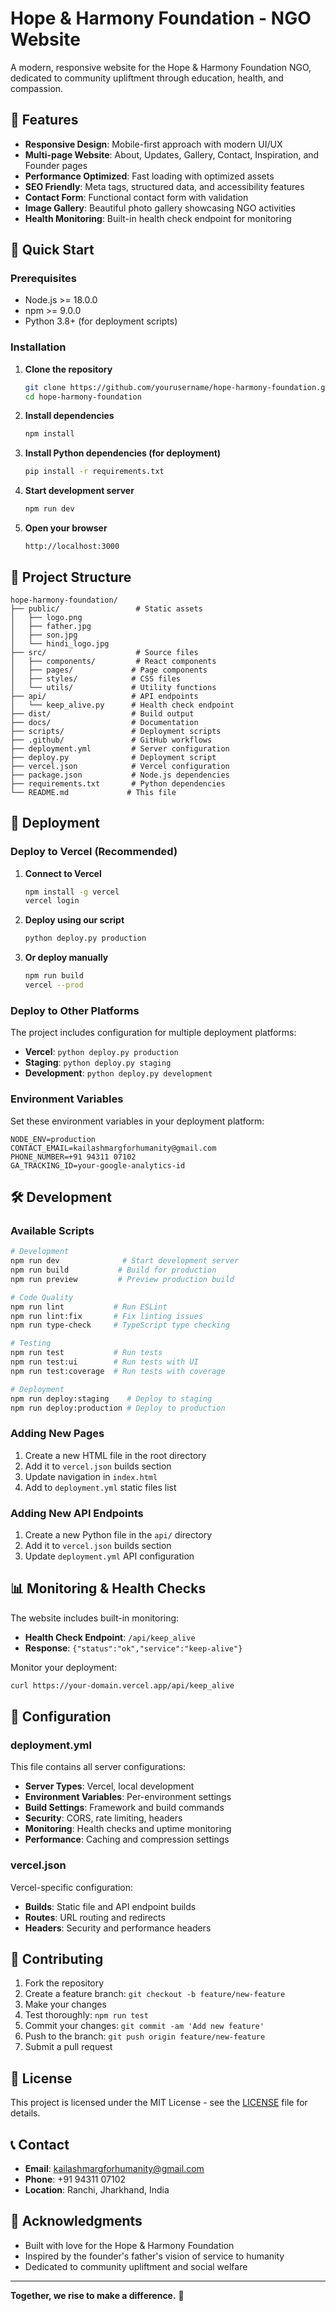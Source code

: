 # Hope & Harmony Foundation - NGO Website

A modern, responsive website for the Hope & Harmony Foundation NGO, dedicated to community upliftment through education, health, and compassion.

## 🌟 Features

- **Responsive Design**: Mobile-first approach with modern UI/UX
- **Multi-page Website**: About, Updates, Gallery, Contact, Inspiration, and Founder pages
- **Performance Optimized**: Fast loading with optimized assets
- **SEO Friendly**: Meta tags, structured data, and accessibility features
- **Contact Form**: Functional contact form with validation
- **Image Gallery**: Beautiful photo gallery showcasing NGO activities
- **Health Monitoring**: Built-in health check endpoint for monitoring

## 🚀 Quick Start

### Prerequisites

- Node.js >= 18.0.0
- npm >= 9.0.0
- Python 3.8+ (for deployment scripts)

### Installation

1. **Clone the repository**
   ```bash
   git clone https://github.com/yourusername/hope-harmony-foundation.git
   cd hope-harmony-foundation
   ```

2. **Install dependencies**
   ```bash
   npm install
   ```

3. **Install Python dependencies (for deployment)**
   ```bash
   pip install -r requirements.txt
   ```

4. **Start development server**
   ```bash
   npm run dev
   ```

5. **Open your browser**
   ```
   http://localhost:3000
   ```

## 📁 Project Structure

```
hope-harmony-foundation/
├── public/                 # Static assets
│   ├── logo.png
│   ├── father.jpg
│   ├── son.jpg
│   └── hindi_logo.jpg
├── src/                    # Source files
│   ├── components/         # React components
│   ├── pages/             # Page components
│   ├── styles/            # CSS files
│   └── utils/             # Utility functions
├── api/                   # API endpoints
│   └── keep_alive.py      # Health check endpoint
├── dist/                  # Build output
├── docs/                  # Documentation
├── scripts/               # Deployment scripts
├── .github/               # GitHub workflows
├── deployment.yml         # Server configuration
├── deploy.py              # Deployment script
├── vercel.json            # Vercel configuration
├── package.json           # Node.js dependencies
├── requirements.txt       # Python dependencies
└── README.md             # This file
```

## 🚀 Deployment

### Deploy to Vercel (Recommended)

1. **Connect to Vercel**
   ```bash
   npm install -g vercel
   vercel login
   ```

2. **Deploy using our script**
   ```bash
   python deploy.py production
   ```

3. **Or deploy manually**
   ```bash
   npm run build
   vercel --prod
   ```

### Deploy to Other Platforms

The project includes configuration for multiple deployment platforms:

- **Vercel**: `python deploy.py production`
- **Staging**: `python deploy.py staging`
- **Development**: `python deploy.py development`

### Environment Variables

Set these environment variables in your deployment platform:

```env
NODE_ENV=production
CONTACT_EMAIL=kailashmargforhumanity@gmail.com
PHONE_NUMBER=+91 94311 07102
GA_TRACKING_ID=your-google-analytics-id
```

## 🛠️ Development

### Available Scripts

```bash
# Development
npm run dev              # Start development server
npm run build           # Build for production
npm run preview         # Preview production build

# Code Quality
npm run lint           # Run ESLint
npm run lint:fix       # Fix linting issues
npm run type-check     # TypeScript type checking

# Testing
npm run test           # Run tests
npm run test:ui        # Run tests with UI
npm run test:coverage  # Run tests with coverage

# Deployment
npm run deploy:staging    # Deploy to staging
npm run deploy:production # Deploy to production
```

### Adding New Pages

1. Create a new HTML file in the root directory
2. Add it to `vercel.json` builds section
3. Update navigation in `index.html`
4. Add to `deployment.yml` static files list

### Adding New API Endpoints

1. Create a new Python file in the `api/` directory
2. Add it to `vercel.json` builds section
3. Update `deployment.yml` API configuration

## 📊 Monitoring & Health Checks

The website includes built-in monitoring:

- **Health Check Endpoint**: `/api/keep_alive`
- **Response**: `{"status":"ok","service":"keep-alive"}`

Monitor your deployment:
```bash
curl https://your-domain.vercel.app/api/keep_alive
```

## 🔧 Configuration

### deployment.yml

This file contains all server configurations:

- **Server Types**: Vercel, local development
- **Environment Variables**: Per-environment settings
- **Build Settings**: Framework and build commands
- **Security**: CORS, rate limiting, headers
- **Monitoring**: Health checks and uptime monitoring
- **Performance**: Caching and compression settings

### vercel.json

Vercel-specific configuration:

- **Builds**: Static file and API endpoint builds
- **Routes**: URL routing and redirects
- **Headers**: Security and performance headers

## 🤝 Contributing

1. Fork the repository
2. Create a feature branch: `git checkout -b feature/new-feature`
3. Make your changes
4. Test thoroughly: `npm run test`
5. Commit your changes: `git commit -am 'Add new feature'`
6. Push to the branch: `git push origin feature/new-feature`
7. Submit a pull request

## 📝 License

This project is licensed under the MIT License - see the [LICENSE](LICENSE) file for details.

## 📞 Contact

- **Email**: kailashmargforhumanity@gmail.com
- **Phone**: +91 94311 07102
- **Location**: Ranchi, Jharkhand, India

## 🙏 Acknowledgments

- Built with love for the Hope & Harmony Foundation
- Inspired by the founder's father's vision of service to humanity
- Dedicated to community upliftment and social welfare

---

**Together, we rise to make a difference.** 🌟

